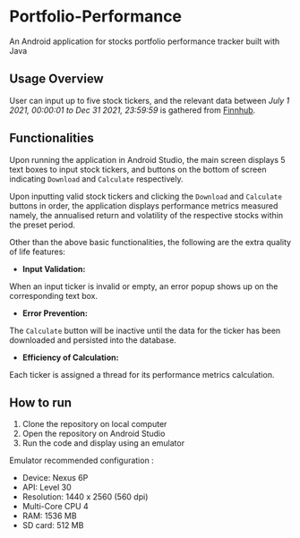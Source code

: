# Portfolio-Performance

An Android application for stocks portfolio performance tracker built with Java 

## Usage Overview
User can input up to five stock tickers, and the relevant data between *July 1 2021, 00:00:01 to Dec 31 2021, 23:59:59* is gathered from [Finnhub](https://finnhub.io).

## Functionalities

Upon running the application in Android Studio, the main screen displays 5 text boxes to input stock tickers, and buttons on the bottom of screen indicating `Download` and `Calculate` respectively. 

Upon inputting valid stock tickers and clicking the `Download` and `Calculate` buttons in order, the application displays performance metrics measured namely, the annualised return and volatility of the respective stocks within the preset period.

Other than the above basic functionalities, the following are the extra quality of life features: 

- **Input Validation:** 

When an input ticker is invalid or empty, an error popup shows up on the corresponding text box.

- **Error Prevention:**

The `Calculate` button will be inactive until the data for the ticker has been downloaded and persisted into the database.

- **Efficiency of Calculation:**

Each ticker is assigned a thread for its performance metrics calculation.

## How to run
1. Clone the repository on local computer
2. Open the repository on Android Studio
3. Run the code and display using an emulator

Emulator recommended configuration :
  - Device: Nexus 6P
  - API: Level 30
  - Resolution: 1440 x 2560 (560 dpi)
  - Multi-Core CPU 4
  - RAM: 1536 MB
  - SD card: 512 MB

